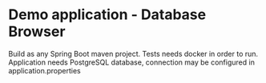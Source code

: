 # Demo application - Database Browser
Build as any Spring Boot maven project.
Tests needs docker in order to run.
Application needs PostgreSQL database, connection may be configured in application.properties
